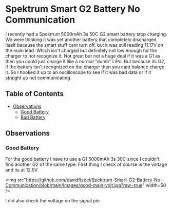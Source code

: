 # Spektrum Smart G2 Battery No Communication

I recently had a Spektrum 5000mAh 3s 50C G2 smart battery stop charging. We were thinking it was yet another battery that completely discharged itself because the smart stuff cant turn off. but it was still reading 11.17V on the main lead. Which isn't charged but definitely not low enough for the charger to not recognize it. Not great but not a huge deal if it was a G1 as then you could just charge it like a normal "dumb" LiPo. But because its G2, if the battery isn't recognized on the charger then you cant balance charge it. So I hooked it up to an oscilloscope to see if it was bad data or if it straight up not communicating.

## Table of Contents

- [Observations](#observations)
	- [Good Battery](#good-battery)
	- [Bad Battery](#bad-battery)

## Observations

### Good Battery

For the good battery I have to use a G1 5000mAh 3s 30C since I couldn't find another G2 of the same type. 
First thing I check of course is the voltage and its at 12.5V.

<img src"https://github.com/davidflypei/Spektrum-Smart-G2-Battery-No-Communication/blob/main/Images/good-main-volt.jpg?raw=true" width=50 />

I did also check the voltage on the signal pin 